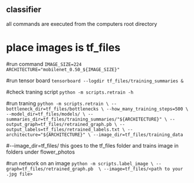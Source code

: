 ## classifier

all commands are executed from the computers root directory
# place images is tf_files

#run command 
`IMAGE_SIZE=224
ARCHITECTURE="mobilenet_0.50_${IMAGE_SIZE}"`

#run tensor board
`tensorboard --logdir tf_files/training_summaries &`

#check traning script
`python -m scripts.retrain -h`

#run traning
`python -m scripts.retrain \
  --bottleneck_dir=tf_files/bottlenecks \
  --how_many_training_steps=500 \
  --model_dir=tf_files/models/ \
  --summaries_dir=tf_files/training_summaries/"${ARCHITECTURE}" \
  --output_graph=tf_files/retrained_graph.pb \
  --output_labels=tf_files/retrained_labels.txt \
  --architecture="${ARCHITECTURE}" \
  --image_dir=tf_files/training_data`

#--image_dir=tf_files/ this goes to the tf_files folder and trains image in folders under flower_photos

#run network on an image
`python -m scripts.label_image \
    --graph=tf_files/retrained_graph.pb  \
    --image=tf_files/<path to your .jpg file>`

